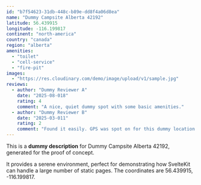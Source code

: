 ```yaml
---
id: "b7f54623-31db-448c-b89e-dd8f4a06d8ea"
name: "Dummy Campsite Alberta 42192"
latitude: 56.439915
longitude: -116.199817
continent: "north-america"
country: "canada"
region: "alberta"
amenities:
  - "toilet"
  - "cell-service"
  - "fire-pit"
images:
  - "https://res.cloudinary.com/demo/image/upload/v1/sample.jpg"
reviews:
  - author: "Dummy Reviewer A"
    date: "2025-08-018"
    rating: 4
    comment: "A nice, quiet dummy spot with some basic amenities."
  - author: "Dummy Reviewer B"
    date: "2025-03-011"
    rating: 2
    comment: "Found it easily. GPS was spot on for this dummy location."
---
```


This is a **dummy description** for Dummy Campsite Alberta 42192, generated for the proof of concept.

It provides a serene environment, perfect for demonstrating how SvelteKit can handle a large number of static pages. The coordinates are 56.439915, -116.199817.

